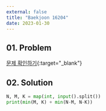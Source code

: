 ```yaml
---
external: false
title: "Baekjoon 16204"
date: 2023-01-30
---
```


## 01. Problem

[문제 확인하기](https://www.acmicpc.net/problem/16204){:target="_blank"}

## 02. Solution

```Python
N, M, K = map(int, input().split())
print(min(M, K) + min(N-M, N-K))
```
